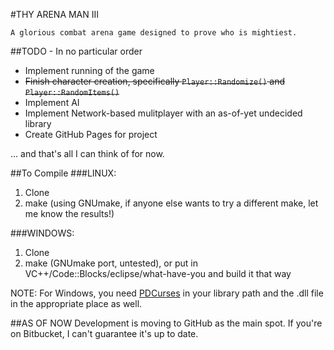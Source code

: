 #THY ARENA MAN III

	A glorious combat arena game designed to prove who is mightiest.

##TODO - In no particular order
- Implement running of the game
- ~~Finish character creation, specifically `Player::Randomize()` and `Player::RandomItems()`~~
- Implement AI
- Implement Network-based mulitplayer with an as-of-yet undecided library
- Create GitHub Pages for project

... and that's all I can think of for now.

##To Compile
###LINUX:
1. Clone
2. make (using GNUmake, if anyone else wants to try a different make, let me know the results!)

###WINDOWS:
1. Clone
2. make (GNUmake port, untested), or put in VC++/Code::Blocks/eclipse/what-have-you and build it that way

NOTE: For Windows, you need [PDCurses](http://pdcurses.sourceforge.net/) in your library path and the .dll file in the appropriate place as well.

##AS OF NOW
Development is moving to GitHub as the main spot. If you're on Bitbucket, I can't guarantee it's up to date.
